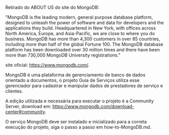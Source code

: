 Retirado do ABOUT US do site do MongoDB:

"MongoDB is the leading modern, general purpose database platform, designed to unleash the power of software and data for developers and the applications they build. Headquartered in New York, with offices across North America, Europe, and Asia-Pacific, we are close to where you do business. MongoDB has more than 4,300 customers in over 85 countries, including more than half of the global Fortune 100. The MongoDB database platform has been downloaded over 30 million times and there have been more than 730,000 MongoDB University registrations."

site oficial: https://www.mongodb.com/.

MongoDB é uma plataforma de gerenciamento de banco de dados orientado a documentos, o projeto Guia de Serviços utiliza esse gerenciador para cadastrar e manipular dados de prestadores de serviço e clientes.

A edição utilizada e necessária para executar o projeto é a Community Server, download em: https://www.mongodb.com/download-center#community.

O serviço MongoDB deve ser instalado e inicializado para a correta execução do projeto, siga o passo a passo em how-to-MongoDB.md.
